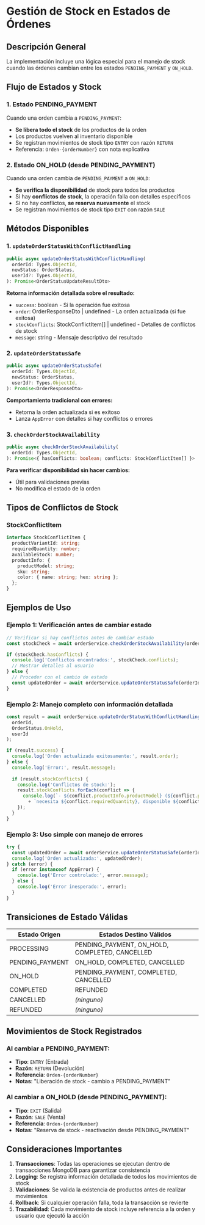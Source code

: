 # Gestión de Stock en Estados de Órdenes

## Descripción General

La implementación incluye una lógica especial para el manejo de stock cuando las órdenes cambian entre los estados `PENDING_PAYMENT` y `ON_HOLD`.

## Flujo de Estados y Stock

### 1. Estado PENDING_PAYMENT
Cuando una orden cambia a `PENDING_PAYMENT`:
- **Se libera todo el stock** de los productos de la orden
- Los productos vuelven al inventario disponible
- Se registran movimientos de stock tipo `ENTRY` con razón `RETURN`
- Referencia: `Orden-{orderNumber}` con nota explicativa

### 2. Estado ON_HOLD (desde PENDING_PAYMENT)
Cuando una orden cambia de `PENDING_PAYMENT` a `ON_HOLD`:
- **Se verifica la disponibilidad** de stock para todos los productos
- Si hay **conflictos de stock**, la operación falla con detalles específicos
- Si no hay conflictos, **se reserva nuevamente** el stock
- Se registran movimientos de stock tipo `EXIT` con razón `SALE`

## Métodos Disponibles

### 1. `updateOrderStatusWithConflictHandling`
```typescript
public async updateOrderStatusWithConflictHandling(
  orderId: Types.ObjectId,
  newStatus: OrderStatus,
  userId?: Types.ObjectId,
): Promise<OrderStatusUpdateResultDto>
```

**Retorna información detallada sobre el resultado:**
- `success`: boolean - Si la operación fue exitosa
- `order`: OrderResponseDto | undefined - La orden actualizada (si fue exitosa)
- `stockConflicts`: StockConflictItem[] | undefined - Detalles de conflictos de stock
- `message`: string - Mensaje descriptivo del resultado

### 2. `updateOrderStatusSafe`
```typescript
public async updateOrderStatusSafe(
  orderId: Types.ObjectId,
  newStatus: OrderStatus,
  userId?: Types.ObjectId,
): Promise<OrderResponseDto>
```

**Comportamiento tradicional con errores:**
- Retorna la orden actualizada si es exitoso
- Lanza `AppError` con detalles si hay conflictos o errores

### 3. `checkOrderStockAvailability`
```typescript
public async checkOrderStockAvailability(
  orderId: Types.ObjectId,
): Promise<{ hasConflicts: boolean; conflicts: StockConflictItem[] }>
```

**Para verificar disponibilidad sin hacer cambios:**
- Útil para validaciones previas
- No modifica el estado de la orden

## Tipos de Conflictos de Stock

### StockConflictItem
```typescript
interface StockConflictItem {
  productVariantId: string;
  requiredQuantity: number;
  availableStock: number;
  productInfo: {
    productModel: string;
    sku: string;
    color: { name: string; hex: string };
  };
}
```

## Ejemplos de Uso

### Ejemplo 1: Verificación antes de cambiar estado
```typescript
// Verificar si hay conflictos antes de cambiar estado
const stockCheck = await orderService.checkOrderStockAvailability(orderId);

if (stockCheck.hasConflicts) {
  console.log('Conflictos encontrados:', stockCheck.conflicts);
  // Mostrar detalles al usuario
} else {
  // Proceder con el cambio de estado
  const updatedOrder = await orderService.updateOrderStatusSafe(orderId, OrderStatus.OnHold, userId);
}
```

### Ejemplo 2: Manejo completo con información detallada
```typescript
const result = await orderService.updateOrderStatusWithConflictHandling(
  orderId, 
  OrderStatus.OnHold, 
  userId
);

if (result.success) {
  console.log('Orden actualizada exitosamente:', result.order);
} else {
  console.log('Error:', result.message);
  
  if (result.stockConflicts) {
    console.log('Conflictos de stock:');
    result.stockConflicts.forEach(conflict => {
      console.log(`- ${conflict.productInfo.productModel} (${conflict.productInfo.color.name}): `
        + `necesita ${conflict.requiredQuantity}, disponible ${conflict.availableStock}`);
    });
  }
}
```

### Ejemplo 3: Uso simple con manejo de errores
```typescript
try {
  const updatedOrder = await orderService.updateOrderStatusSafe(orderId, OrderStatus.OnHold, userId);
  console.log('Orden actualizada:', updatedOrder);
} catch (error) {
  if (error instanceof AppError) {
    console.log('Error controlado:', error.message);
  } else {
    console.log('Error inesperado:', error);
  }
}
```

## Transiciones de Estado Válidas

| Estado Origen | Estados Destino Válidos |
|---------------|-------------------------|
| PROCESSING | PENDING_PAYMENT, ON_HOLD, COMPLETED, CANCELLED |
| PENDING_PAYMENT | ON_HOLD, COMPLETED, CANCELLED |
| ON_HOLD | PENDING_PAYMENT, COMPLETED, CANCELLED |
| COMPLETED | REFUNDED |
| CANCELLED | *(ninguno)* |
| REFUNDED | *(ninguno)* |

## Movimientos de Stock Registrados

### Al cambiar a PENDING_PAYMENT:
- **Tipo**: `ENTRY` (Entrada)
- **Razón**: `RETURN` (Devolución)
- **Referencia**: `Orden-{orderNumber}`
- **Notas**: "Liberación de stock - cambio a PENDING_PAYMENT"

### Al cambiar a ON_HOLD (desde PENDING_PAYMENT):
- **Tipo**: `EXIT` (Salida)
- **Razón**: `SALE` (Venta)
- **Referencia**: `Orden-{orderNumber}`
- **Notas**: "Reserva de stock - reactivación desde PENDING_PAYMENT"

## Consideraciones Importantes

1. **Transacciones**: Todas las operaciones se ejecutan dentro de transacciones MongoDB para garantizar consistencia
2. **Logging**: Se registra información detallada de todos los movimientos de stock
3. **Validaciones**: Se valida la existencia de productos antes de realizar movimientos
4. **Rollback**: Si cualquier operación falla, toda la transacción se revierte
5. **Trazabilidad**: Cada movimiento de stock incluye referencia a la orden y usuario que ejecutó la acción
